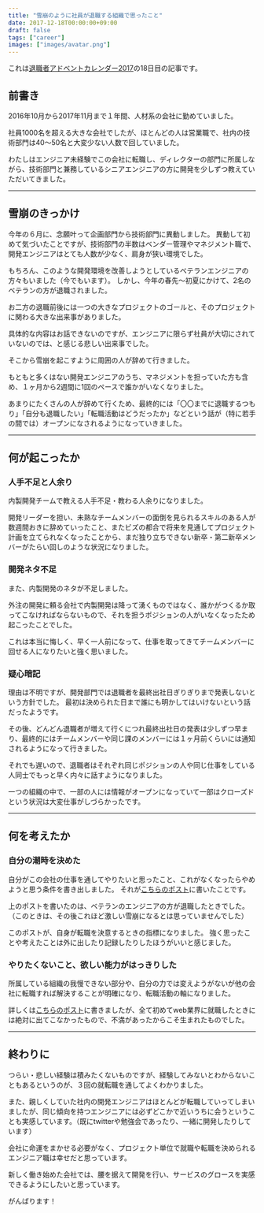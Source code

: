 ```yaml
---
title: "雪崩のように社員が退職する組織で思ったこと"
date: 2017-12-18T00:00:00+09:00
draft: false
tags: ["career"]
images: ["images/avatar.png"]
---
```


これは[退職者アドベントカレンダー2017](https://adventar.org/calendars/2158)の18日目の記事です。

##  前書き
2016年10月から2017年11月まで１年間、人材系の会社に勤めていました。

社員1000名を超える大きな会社でしたが、ほとんどの人は営業職で、社内の技術部門は40〜50名と大変少ない人数で回していました。

わたしはエンジニア未経験でこの会社に転職し、ディレクターの部門に所属しながら、技術部門と兼務しているシニアエンジニアの方に開発を少しずつ教えていただいてきました。

***

## 雪崩のきっかけ
今年の６月に、念願叶って企画部門から技術部門に異動しました。
異動して初めて気づいたことですが、技術部門の半数はベンダー管理やマネジメント職で、開発エンジニアはとても人数が少なく、肩身が狭い環境でした。

もちろん、このような開発環境を改善しようとしているベテランエンジニアの方々もいました（今でもいます）。
しかし、今年の春先〜初夏にかけて、2名のベテランの方が退職されました。

お二方の退職前後には一つの大きなプロジェクトのゴールと、そのプロジェクトに関わる大きな出来事がありました。

具体的な内容はお話できないのですが、エンジニアに限らず社員が大切にされていないのでは、と感じる悲しい出来事でした。

そこから雪崩を起こすように周囲の人が辞めて行きました。

もともと多くはない開発エンジニアのうち、マネジメントを担っていた方も含め、１ヶ月から2週間に1回のペースで誰かがいなくなりました。

あまりにたくさんの人が辞めて行くため、最終的には「〇〇までに退職するつもり」「自分も退職したい」「転職活動はどうだったか」などという話が（特に若手の間では）オープンになされるようになっていきました。

***

## 何が起こったか

### 人手不足と人余り
内製開発チームで教える人手不足・教わる人余りになりました。

開発リーダーを担い、未熟なチームメンバーの面倒を見られるスキルのある人が数週間おきに辞めていったこと、またビズの都合で将来を見通してプロジェクト計画を立てられなくなったことから、まだ独り立ちできない新卒・第二新卒メンバーがたらい回しのような状況になりました。

### 開発ネタ不足
また、内製開発のネタが不足しました。

外注の開発に頼る会社で内製開発は降って湧くものではなく、誰かがつくるか取ってこなければならないもので、それを担うポジションの人がいなくなったため起こったことでした。

これは本当に悔しく、早く一人前になって、仕事を取ってきてチームメンバーに回せる人になりたいと強く思いました。

### 疑心暗記
理由は不明ですが、開発部門では退職者を最終出社日ぎりぎりまで発表しないという方針でした。
最初は決められた日まで誰にも明かしてはいけないという話だったようです。

その後、どんどん退職者が増えて行くにつれ最終出社日の発表は少しずつ早まり、最終的にはチームメンバーや同じ課のメンバーには１ヶ月前くらいには通知されるようになって行きました。

それでも遅いので、退職者はそれぞれ同じポジションの人や同じ仕事をしている人同士でもっと早く内々に話すようになりました。

一つの組織の中で、一部の人には情報がオープンになっていて一部はクローズドという状況は大変仕事がしづらかったです。

***

## 何を考えたか
### 自分の潮時を決めた

自分がこの会社の仕事を通してやりたいと思ったこと、これがなくなったらやめようと思う条件を書き出しました。
それが[こちらのポスト](https://mom0tomo.github.io/post/20170630)に書いたことです。

上のポストを書いたのは、ベテランのエンジニアの方が退職したときでした。（このときは、その後これほど激しい雪崩になるとは思っていませんでした）

このポストが、自身が転職を決意するときの指標になりました。
強く思ったことや考えたことは外に出したり記録したりしたほうがいいと感じました。

### やりたくないこと、欲しい能力がはっきりした
所属している組織の我慢できない部分や、自分の力では変えようがないが他の会社に転職すれば解決することが明確になり、転職活動の軸になりました。

詳しくは[こちらのポスト](https://mom0tomo.github.io/post/20171110/#どんな軸を持って転職活動していたか)に書きましたが、全て初めてweb業界に就職したときには絶対に出てこなかったもので、不満があったからこそ生まれたものでした。

***

## 終わりに
つらい・悲しい経験は積みたくないものですが、経験してみないとわからないこともあるというのが、３回の就転職を通してよくわかりました。

また、親しくしていた社内の開発エンジニアはほとんどが転職していってしまいましたが、同じ傾向を持つエンジニアには必ずどこかで近いうちに会うということも実感しています。（既にtwitterや勉強会であったり、一緒に開発したりしています）

会社に命運をまかせる必要がなく、プロジェクト単位で就職や転職を決められるエンジニア職は幸せだと思っています。

新しく働き始めた会社では、腰を据えて開発を行い、サービスのグロースを実感できるようにしたいと思っています。

がんばります！
